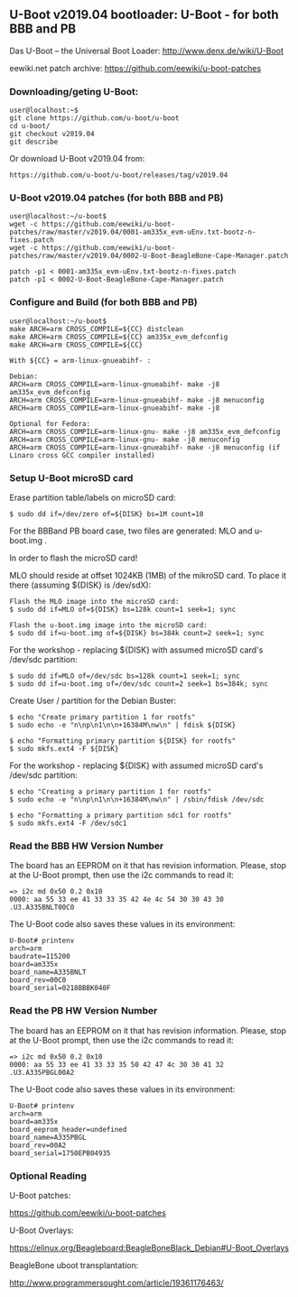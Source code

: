 ## U-Boot v2019.04 bootloader: U-Boot - for both BBB and PB

Das U-Boot – the Universal Boot Loader: http://www.denx.de/wiki/U-Boot

eewiki.net patch archive: https://github.com/eewiki/u-boot-patches

### Downloading/geting U-Boot:

	user@localhost:~$
	git clone https://github.com/u-boot/u-boot
	cd u-boot/
	git checkout v2019.04
	git describe

Or download U-Boot v2019.04 from:

	https://github.com/u-boot/u-boot/releases/tag/v2019.04

### U-Boot v2019.04 patches (for both BBB and PB)

	user@localhost:~/u-boot$
	wget -c https://github.com/eewiki/u-boot-patches/raw/master/v2019.04/0001-am335x_evm-uEnv.txt-bootz-n-fixes.patch
	wget -c https://github.com/eewiki/u-boot-patches/raw/master/v2019.04/0002-U-Boot-BeagleBone-Cape-Manager.patch

	patch -p1 < 0001-am335x_evm-uEnv.txt-bootz-n-fixes.patch
	patch -p1 < 0002-U-Boot-BeagleBone-Cape-Manager.patch

### Configure and Build (for both BBB and PB)

	user@localhost:~/u-boot$
	make ARCH=arm CROSS_COMPILE=${CC} distclean
	make ARCH=arm CROSS_COMPILE=${CC} am335x_evm_defconfig
	make ARCH=arm CROSS_COMPILE=${CC}

	With ${CC} = arm-linux-gnueabihf- :

	Debian:
	ARCH=arm CROSS_COMPILE=arm-linux-gnueabihf- make -j8 am335x_evm_defconfig
	ARCH=arm CROSS_COMPILE=arm-linux-gnueabihf- make -j8 menuconfig
	ARCH=arm CROSS_COMPILE=arm-linux-gnueabihf- make -j8

	Optional for Fedora:
	ARCH=arm CROSS_COMPILE=arm-linux-gnu- make -j8 am335x_evm_defconfig
	ARCH=arm CROSS_COMPILE=arm-linux-gnu- make -j8 menuconfig
	ARCH=arm CROSS_COMPILE=arm-linux-gnueabihf- make -j8 menuconfig (if Linaro cross GCC compiler installed)

### Setup U-Boot microSD card

Erase partition table/labels on microSD card:

	$ sudo dd if=/dev/zero of=${DISK} bs=1M count=10

For the BBBand PB board case, two files are generated: MLO and u-boot.img .

In order to flash the microSD card!

MLO should reside at offset 1024KB (1MB) of the mikroSD card. To place it there
(assuming ${DISK} is /dev/sdX):

	Flash the MLO image into the microSD card:
	$ sudo dd if=MLO of=${DISK} bs=128k count=1 seek=1; sync

	Flash the u-boot.img image into the microSD card:
	$ sudo dd if=u-boot.img of=${DISK} bs=384k count=2 seek=1; sync

For the workshop - replacing ${DISK} with assumed microSD card's /dev/sdc partition:

	$ sudo dd if=MLO of=/dev/sdc bs=128k count=1 seek=1; sync
	$ sudo dd if=u-boot.img of=/dev/sdc count=2 seek=1 bs=384k; sync

Create User / partition for the Debian Buster:

	$ echo "Create primary partition 1 for rootfs"
	$ sudo echo -e "n\np\n1\n\n+16384M\nw\n" | fdisk ${DISK}

	$ echo "Formatting primary partition ${DISK} for rootfs"
	$ sudo mkfs.ext4 -F ${DISK}

For the workshop - replacing ${DISK} with assumed microSD card's /dev/sdc partition:

	$ echo "Creating a primary partition 1 for rootfs"
	$ sudo echo -e "n\np\n1\n\n+16384M\nw\n" | /sbin/fdisk /dev/sdc

	$ echo "Formatting a primary partition sdc1 for rootfs"
	$ sudo mkfs.ext4 -F /dev/sdc1

### Read the BBB HW Version Number

The board has an EEPROM on it that has revision information. Please, stop at the U-Boot prompt,
then use the i2c commands to read it:

	=> i2c md 0x50 0.2 0x10
	0000: aa 55 33 ee 41 33 33 35 42 4e 4c 54 30 30 43 30	.U3.A335BNLT00C0

The U-Boot code also saves these values in its environment:

	U-Boot# printenv
	arch=arm
	baudrate=115200
	board=am335x
	board_name=A335BNLT
	board_rev=00C0
	board_serial=0218BBBK040F

### Read the PB HW Version Number

The board has an EEPROM on it that has revision information. Please, stop at the U-Boot prompt,
then use the i2c commands to read it:

	=> i2c md 0x50 0.2 0x10
	0000: aa 55 33 ee 41 33 33 35 50 42 47 4c 30 30 41 32	.U3.A335PBGL00A2

The U-Boot code also saves these values in its environment:

	U-Boot# printenv
	arch=arm
	board=am335x
	board_eeprom_header=undefined
	board_name=A335PBGL
	board_rev=00A2
	board_serial=1750EPB04935

### Optional Reading

U-Boot patches:

https://github.com/eewiki/u-boot-patches

U-Boot Overlays:

https://elinux.org/Beagleboard:BeagleBoneBlack_Debian#U-Boot_Overlays

BeagleBone uboot transplantation:

http://www.programmersought.com/article/19361176463/
